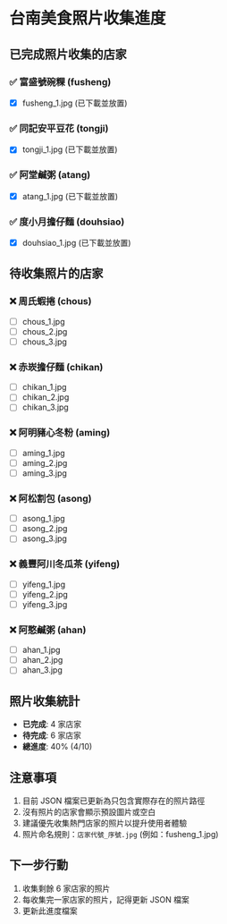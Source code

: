 # 台南美食照片收集進度

## 已完成照片收集的店家

### ✅ 富盛號碗粿 (fusheng)
- [x] fusheng_1.jpg (已下載並放置)

### ✅ 同記安平豆花 (tongji)
- [x] tongji_1.jpg (已下載並放置)

### ✅ 阿堂鹹粥 (atang)
- [x] atang_1.jpg (已下載並放置)

### ✅ 度小月擔仔麵 (douhsiao)
- [x] douhsiao_1.jpg (已下載並放置)

## 待收集照片的店家

### ❌ 周氏蝦捲 (chous)
- [ ] chous_1.jpg
- [ ] chous_2.jpg
- [ ] chous_3.jpg

### ❌ 赤崁擔仔麵 (chikan)
- [ ] chikan_1.jpg
- [ ] chikan_2.jpg
- [ ] chikan_3.jpg

### ❌ 阿明豬心冬粉 (aming)
- [ ] aming_1.jpg
- [ ] aming_2.jpg
- [ ] aming_3.jpg

### ❌ 阿松割包 (asong)
- [ ] asong_1.jpg
- [ ] asong_2.jpg
- [ ] asong_3.jpg

### ❌ 義豐阿川冬瓜茶 (yifeng)
- [ ] yifeng_1.jpg
- [ ] yifeng_2.jpg
- [ ] yifeng_3.jpg

### ❌ 阿憨鹹粥 (ahan)
- [ ] ahan_1.jpg
- [ ] ahan_2.jpg
- [ ] ahan_3.jpg

## 照片收集統計

- **已完成**: 4 家店家
- **待完成**: 6 家店家
- **總進度**: 40% (4/10)

## 注意事項

1. 目前 JSON 檔案已更新為只包含實際存在的照片路徑
2. 沒有照片的店家會顯示預設圖片或空白
3. 建議優先收集熱門店家的照片以提升使用者體驗
4. 照片命名規則：`店家代號_序號.jpg` (例如：fusheng_1.jpg)

## 下一步行動

1. 收集剩餘 6 家店家的照片
2. 每收集完一家店家的照片，記得更新 JSON 檔案
3. 更新此進度檔案 